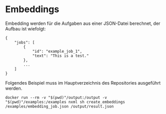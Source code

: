 

# Embeddings

Embedding werden für die Aufgaben aus einer JSON-Datei berechnet, der Aufbau ist wiefolgt:
```
{
    "jobs": [
        {
            "id": "example_job_1",
            "text": "This is a test."
        },
        ...
    ]
}
```

Folgendes Beispiel muss im Hauptverzeichnis des Repositories ausgeführt werden.
```
docker run --rm -v "$(pwd)"/output:/output -v "$(pwd)"/examples:/examples nxml sh create_embeddings /examples/embedding_job.json /output/result.json
```